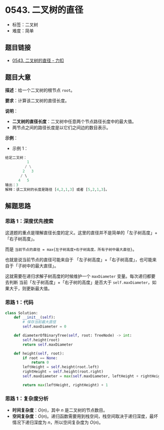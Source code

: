 # 0543. 二叉树的直径

- 标签：二叉树
- 难度：简单

## 题目链接

- [0543. 二叉树的直径 - 力扣](https://leetcode.cn/problems/diameter-of-binary-tree/)

## 题目大意

**描述**：给一个二叉树的根节点 `root`。

**要求**：计算该二叉树的直径长度。

**说明**：

- **二叉树的直径长度**：二叉树中任意两个节点路径长度中的最大值。
- 两节点之间的路径长度是以它们之间边的数目表示。

**示例**：

- 示例 1：

```python
给定二叉树：
          1
         / \
        2   3
       / \     
      4   5    
输出：3
解释：该二叉树的长度是路径 [4,2,1,3] 或者 [5,2,1,3]。
```

## 解题思路

### 思路 1：深度优先搜索

这道题的重点是理解直径长度的定义。这里的直径并不是简单的「左子树高度」+「右子树高度」。

而是 `当前节点的直径 = max{左子树高度+右子树高度，所有子树中最大直径}`。

也就是说当前节点的直径可能来自于 「左子树高度」+「右子树高度」，也可能来自于「子树中的最大直径」。

这就需要在递归求解子树高度的时候维护一个 `maxDiameter` 变量。每次递归都要去判断 当前「左子树高度」+「右子树的高度」是否大于 `self.maxDiameter`，如果大于，则更新最大值。

### 思路 1：代码

```python
class Solution:
    def __init__(self):
        # 保存当前最大直径
        self.maxDiameter = 0

    def diameterOfBinaryTree(self, root: TreeNode) -> int:
        self.height(root)
        return self.maxDiameter

    def height(self, root):
        if root == None:
            return 0
        leftHeight = self.height(root.left)
        rightHeight = self.height(root.right)
        self.maxDiameter = max(self.maxDiameter, leftHeight + rightHeight)

        return max(leftHeight, rightHeight) + 1
```

### 思路 1：复杂度分析

- **时间复杂度**：$O(n)$，其中 $n$ 是二叉树的节点数目。
- **空间复杂度**：$O(n)$。递归函数需要用到栈空间，栈空间取决于递归深度，最坏情况下递归深度为 $n$，所以空间复杂度为 $O(n)$。

